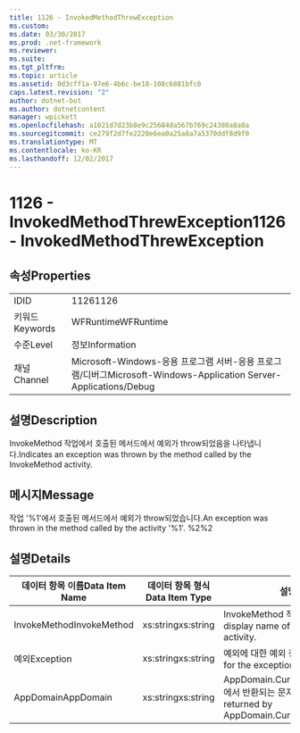 ```yaml
---
title: 1126 - InvokedMethodThrewException
ms.custom: 
ms.date: 03/30/2017
ms.prod: .net-framework
ms.reviewer: 
ms.suite: 
ms.tgt_pltfrm: 
ms.topic: article
ms.assetid: 0d3cff1a-97e6-4b6c-be18-108c6881bfc0
caps.latest.revision: "2"
author: dotnet-bot
ms.author: dotnetcontent
manager: wpickett
ms.openlocfilehash: a1021d7d23b8e9c25684da567b769c24380a8a0a
ms.sourcegitcommit: ce279f2d7fe2220e6ea0a25a8a7a5370ddf8d9f0
ms.translationtype: MT
ms.contentlocale: ko-KR
ms.lasthandoff: 12/02/2017
---
```

# <a name="1126---invokedmethodthrewexception"></a><span data-ttu-id="09b43-102">1126 - InvokedMethodThrewException</span><span class="sxs-lookup"><span data-stu-id="09b43-102">1126 - InvokedMethodThrewException</span></span>
## <a name="properties"></a><span data-ttu-id="09b43-103">속성</span><span class="sxs-lookup"><span data-stu-id="09b43-103">Properties</span></span>  
  
|||  
|-|-|  
|<span data-ttu-id="09b43-104">ID</span><span class="sxs-lookup"><span data-stu-id="09b43-104">ID</span></span>|<span data-ttu-id="09b43-105">1126</span><span class="sxs-lookup"><span data-stu-id="09b43-105">1126</span></span>|  
|<span data-ttu-id="09b43-106">키워드</span><span class="sxs-lookup"><span data-stu-id="09b43-106">Keywords</span></span>|<span data-ttu-id="09b43-107">WFRuntime</span><span class="sxs-lookup"><span data-stu-id="09b43-107">WFRuntime</span></span>|  
|<span data-ttu-id="09b43-108">수준</span><span class="sxs-lookup"><span data-stu-id="09b43-108">Level</span></span>|<span data-ttu-id="09b43-109">정보</span><span class="sxs-lookup"><span data-stu-id="09b43-109">Information</span></span>|  
|<span data-ttu-id="09b43-110">채널</span><span class="sxs-lookup"><span data-stu-id="09b43-110">Channel</span></span>|<span data-ttu-id="09b43-111">Microsoft-Windows-응용 프로그램 서버-응용 프로그램/디버그</span><span class="sxs-lookup"><span data-stu-id="09b43-111">Microsoft-Windows-Application Server-Applications/Debug</span></span>|  
  
## <a name="description"></a><span data-ttu-id="09b43-112">설명</span><span class="sxs-lookup"><span data-stu-id="09b43-112">Description</span></span>  
 <span data-ttu-id="09b43-113">InvokeMethod 작업에서 호출된 메서드에서 예외가 throw되었음을 나타냅니다.</span><span class="sxs-lookup"><span data-stu-id="09b43-113">Indicates an exception was thrown by the method called by the InvokeMethod activity.</span></span>  
  
## <a name="message"></a><span data-ttu-id="09b43-114">메시지</span><span class="sxs-lookup"><span data-stu-id="09b43-114">Message</span></span>  
 <span data-ttu-id="09b43-115">작업 '%1'에서 호출된 메서드에서 예외가 throw되었습니다.</span><span class="sxs-lookup"><span data-stu-id="09b43-115">An exception was thrown in the method called by the activity '%1'.</span></span> <span data-ttu-id="09b43-116">%2</span><span class="sxs-lookup"><span data-stu-id="09b43-116">%2</span></span>  
  
## <a name="details"></a><span data-ttu-id="09b43-117">설명</span><span class="sxs-lookup"><span data-stu-id="09b43-117">Details</span></span>  
  
|<span data-ttu-id="09b43-118">데이터 항목 이름</span><span class="sxs-lookup"><span data-stu-id="09b43-118">Data Item Name</span></span>|<span data-ttu-id="09b43-119">데이터 항목 형식</span><span class="sxs-lookup"><span data-stu-id="09b43-119">Data Item Type</span></span>|<span data-ttu-id="09b43-120">설명</span><span class="sxs-lookup"><span data-stu-id="09b43-120">Description</span></span>|  
|--------------------|--------------------|-----------------|  
|<span data-ttu-id="09b43-121">InvokeMethod</span><span class="sxs-lookup"><span data-stu-id="09b43-121">InvokeMethod</span></span>|<span data-ttu-id="09b43-122">xs:string</span><span class="sxs-lookup"><span data-stu-id="09b43-122">xs:string</span></span>|<span data-ttu-id="09b43-123">InvokeMethod 작업의 표시 이름입니다.</span><span class="sxs-lookup"><span data-stu-id="09b43-123">The display name of the InvokeMethod activity.</span></span>|  
|<span data-ttu-id="09b43-124">예외</span><span class="sxs-lookup"><span data-stu-id="09b43-124">Exception</span></span>|<span data-ttu-id="09b43-125">xs:string</span><span class="sxs-lookup"><span data-stu-id="09b43-125">xs:string</span></span>|<span data-ttu-id="09b43-126">예외에 대한 예외 정보</span><span class="sxs-lookup"><span data-stu-id="09b43-126">The exception details for the exception</span></span>|  
|<span data-ttu-id="09b43-127">AppDomain</span><span class="sxs-lookup"><span data-stu-id="09b43-127">AppDomain</span></span>|<span data-ttu-id="09b43-128">xs:string</span><span class="sxs-lookup"><span data-stu-id="09b43-128">xs:string</span></span>|<span data-ttu-id="09b43-129">AppDomain.CurrentDomain.FriendlyName에서 반환되는 문자열입니다.</span><span class="sxs-lookup"><span data-stu-id="09b43-129">The string returned by AppDomain.CurrentDomain.FriendlyName.</span></span>|
